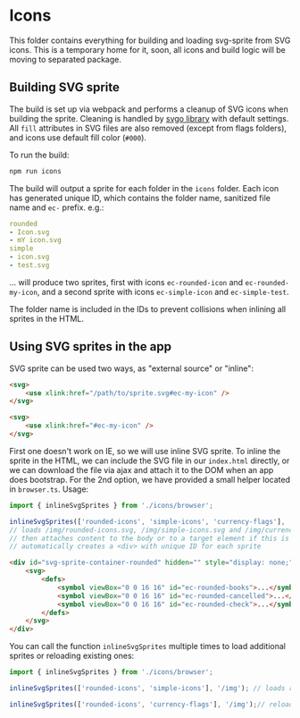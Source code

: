 # Icons

This folder contains everything for building and loading svg-sprite from SVG icons. This is a temporary home for
it, soon, all icons and build logic will be moving to separated package.

## Building SVG sprite

The build is set up via webpack and performs a cleanup of SVG icons when building the sprite. Cleaning is handled
by [svgo library](https://github.com/svg/svgo) with default settings. All `fill` attributes in SVG files are also
removed (except from flags folders), and icons use default fill color (`#000`).

To run the build:

```sh
npm run icons
```

The build will output a sprite for each folder in the `icons` folder. Each icon has generated unique ID, which contains
the folder name, sanitized file name and `ec-` prefix. e.g.:

```yaml
rounded
- Icon.svg
- mY icon.svg
simple
- icon.svg
- test.svg
```

... will produce two sprites, first with icons `ec-rounded-icon` and `ec-rounded-my-icon`, and a second sprite with icons
`ec-simple-icon` and `ec-simple-test`.

The folder name is included in the IDs to prevent collisions when inlining all sprites in the HTML.

## Using SVG sprites in the app

SVG sprite can be used two ways, as "external source" or "inline":

```html
<svg>
    <use xlink:href="/path/to/sprite.svg#ec-my-icon" />
</svg>
```

```html
<svg>
    <use xlink:href="#ec-my-icon" />
</svg>
```

First one doesn't work on IE, so we will use inline SVG sprite. To inline the sprite in the HTML,
we can include the SVG file in our `index.html` directly, or we can download the file via ajax and attach it to
the DOM when an app does bootstrap. For the 2nd option, we have provided a small helper located in `browser.ts`. Usage:

```js
import { inlineSvgSprites } from './icons/browser';

inlineSvgSprites(['rounded-icons', 'simple-icons', 'currency-flags'], '/img');
// loads /img/rounded-icons.svg, /img/simple-icons.svg and /img/currency-flags.svg in parallel
// then attaches content to the body or to a target element if this is provided as a third argument
// automatically creates a <div> with unique ID for each sprite
```

```html
<div id="svg-sprite-container-rounded" hidden="" style="display: none;">
    <svg>
        <defs>
            <symbol viewBox="0 0 16 16" id="ec-rounded-books">...</symbol>
            <symbol viewBox="0 0 16 16" id="ec-rounded-cancelled">...</symbol>
            <symbol viewBox="0 0 16 16" id="ec-rounded-check">...</symbol>
        </defs>
    </svg>
</div>
```

You can call the function `inlineSvgSprites` multiple times to load additional sprites or reloading existing ones:

```js
import { inlineSvgSprites } from './icons/browser';

inlineSvgSprites(['rounded-icons', 'simple-icons'], '/img'); // loads rounded-icons and simple-icons sprites for the first time

inlineSvgSprites(['rounded-icons', 'currency-flags'], '/img');// reloads rounded-icons and loads currency-flags sprites for the first time
```
